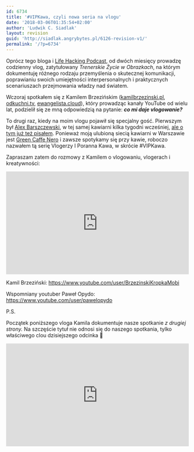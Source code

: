 ```yaml
---
id: 6734
title: '#VIPKawa, czyli nowa seria na vlogu'
date: '2018-03-06T01:35:54+02:00'
author: 'Ludwik C. Siadlak'
layout: revision
guid: 'http://siadlak.angrybytes.pl/6126-revision-v1/'
permalink: '/?p=6734'
---
```


Oprócz tego bloga i [Life Hacking Podcast](http://personaldevelopment.pl/podcast/), od dwóch miesięcy prowadzę codzienny vlog, zatytułowany *Trenerskie Życie w Obrazkach*, na którym dokumentuję różnego rodzaju przemyślenia o skutecznej komunikacji, poprawianiu swoich umiejętności interpersonalnych i praktycznych scenariuszach przejmowania władzy nad światem.

Wczoraj spotkałem się z Kamilem Brzezińskim ([kamilbrzezinski.pl](http://kamilbrzezinski.pl), [odkuchni.tv](http://odkuchni.tv), [ewangelista.cloud](http://ewangelista.cloud)), który prowadząc kanały YouTube od wielu lat, podzielił się ze mną odpowiedzią na pytanie: ***co mi daje vlogowanie?***

To drugi raz, kiedy na moim vlogu pojawił się specjalny gość. Pierwszym był [Alex Barszczewski](http://personaldevelopment.pl/vlog-alex-barszczewski/), w tej samej kawiarni kilka tygodni wcześniej, [ale o tym już też pisałem](http://personaldevelopment.pl/vlog-alex-barszczewski/). Ponieważ moją ulubioną siecią kawiarni w Warszawie jest [Green Caffe Nero](https://greencaffenero.pl/pl/menu/kawa/kawa/) i zawsze spotykamy się przy kawie, roboczo nazwałem tą serię Vlogerzy I Poranna Kawa, w skrócie #VIPKawa.

Zapraszam zatem do rozmowy z Kamilem o vlogowaniu, vlogerach i kreatywności:

<iframe allow="accelerometer; autoplay; clipboard-write; encrypted-media; gyroscope; picture-in-picture; web-share" allowfullscreen="" frameborder="0" height="281" loading="lazy" referrerpolicy="strict-origin-when-cross-origin" src="https://www.youtube.com/embed/lbxkDDeJWYA?feature=oembed" title="#VIPKawa: Kamil Brzeziński - Ludwik C. Siadlak VLOG 20170920" width="500"></iframe>

Kamil Brzeziński: <https://www.youtube.com/user/BrzezinskiKropkaMobi>

Wspomniany youtuber Paweł Opydo: <https://www.youtube.com/user/pawelopydo>

P.S.

Początek poniższego vloga Kamila dokumentuje nasze spotkanie *z drugiej strony.* Na szczęście tytuł nie odnosi się do naszego spotkania, tylko właściwego clou dzisiejszego odcinka 🙂

<iframe allow="accelerometer; autoplay; clipboard-write; encrypted-media; gyroscope; picture-in-picture; web-share" allowfullscreen="" frameborder="0" height="281" loading="lazy" referrerpolicy="strict-origin-when-cross-origin" src="https://www.youtube.com/embed/SS3s7am2tvE?feature=oembed" title="Otaczają mnie niepotrzebne rzeczy" width="500"></iframe>